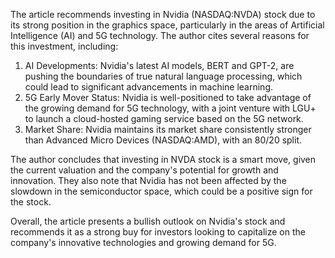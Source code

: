 The article recommends investing in Nvidia (NASDAQ:NVDA) stock due to its strong position in the graphics space, particularly in the areas of Artificial Intelligence (AI) and 5G technology. The author cites several reasons for this investment, including:

1. AI Developments: Nvidia's latest AI models, BERT and GPT-2, are pushing the boundaries of true natural language processing, which could lead to significant advancements in machine learning.
2. 5G Early Mover Status: Nvidia is well-positioned to take advantage of the growing demand for 5G technology, with a joint venture with LGU+ to launch a cloud-hosted gaming service based on the 5G network.
3. Market Share: Nvidia maintains its market share consistently stronger than Advanced Micro Devices (NASDAQ:AMD), with an 80/20 split.

The author concludes that investing in NVDA stock is a smart move, given the current valuation and the company's potential for growth and innovation. They also note that Nvidia has not been affected by the slowdown in the semiconductor space, which could be a positive sign for the stock.

Overall, the article presents a bullish outlook on Nvidia's stock and recommends it as a strong buy for investors looking to capitalize on the company's innovative technologies and growing demand for 5G.